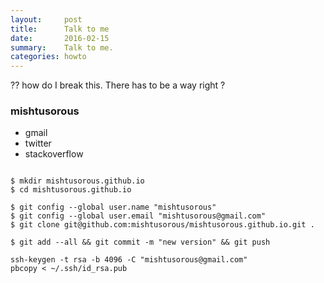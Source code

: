 ```yaml
---
layout:     post
title:      Talk to me
date:       2016-02-15 
summary:    Talk to me. 
categories: howto 
---
```




?? how do I break this. There has to be a way right ? 

### mishtusorous    

  * gmail 
  * twitter 
  * stackoverflow




```

$ mkdir mishtusorous.github.io
$ cd mishtusorous.github.io

$ git config --global user.name "mishtusorous"
$ git config --global user.email "mishtusorous@gmail.com"
$ git clone git@github.com:mishtusorous/mishtusorous.github.io.git .

$ git add --all && git commit -m "new version" && git push 

```

```
ssh-keygen -t rsa -b 4096 -C "mishtusorous@gmail.com"
pbcopy < ~/.ssh/id_rsa.pub
```
  
